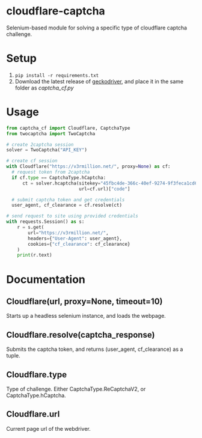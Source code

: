 # cloudflare-captcha
Selenium-based module for solving a specific type of cloudflare captcha challenge.

# Setup
1. `pip install -r requirements.txt`
2. Download the latest release of [geckodriver](https://github.com/mozilla/geckodriver/releases), and place it in the same folder as *captcha_cf.py*

# Usage
```python
from captcha_cf import Cloudflare, CaptchaType
from twocaptcha import TwoCaptcha

# create 2captcha session
solver = TwoCaptcha("API_KEY")

# create cf session
with Cloudflare("https://v3rmillion.net/", proxy=None) as cf:
  # request token from 2captcha
  if cf.type == CaptchaType.hCaptcha:
      ct = solver.hcaptcha(sitekey="45fbc4de-366c-40ef-9274-9f3feca1cd6c",
                           url=cf.url)["code"]

  # submit captcha token and get credentials
  user_agent, cf_clearance = cf.resolve(ct)

# send request to site using provided credentials
with requests.Session() as s:
    r = s.get(
        url="https://v3rmillion.net/",
        headers={"User-Agent": user_agent},
        cookies={"cf_clearance": cf_clearance}
    )
    print(r.text)
```

# Documentation

## Cloudflare(url, proxy=None, timeout=10)
Starts up a headless selenium instance, and loads the webpage.

## Cloudflare.resolve(captcha_response)
Submits the captcha token, and returns (user_agent, cf_clearance) as a tuple.

## Cloudflare.type
Type of challenge. Either CaptchaType.ReCaptchaV2, or CaptchaType.hCaptcha.

## Cloudflare.url
Current page url of the webdriver.
